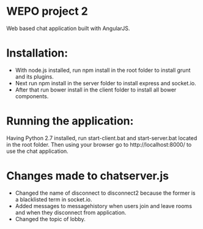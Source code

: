 # WEPO project 2
Web based chat application built with AngularJS.

# Installation:
* With node.js installed, run npm install in the root folder to install grunt and its plugins. 
* Next run npm install in the server folder to install express and socket.io.
* After that run bower install in the client folder to install all bower components.

# Running the application:
Having Python 2.7 installed, run start-client.bat and start-server.bat located in the root folder. Then using your browser go to http://localhost:8000/ to use the chat application.

# Changes made to chatserver.js
* Changed the name of disconnect to disconnect2 because the former is a blacklisted term in socket.io.
* Added messages to messagehistory when users join and leave rooms and when they disconnect from application. 
* Changed the topic of lobby.
